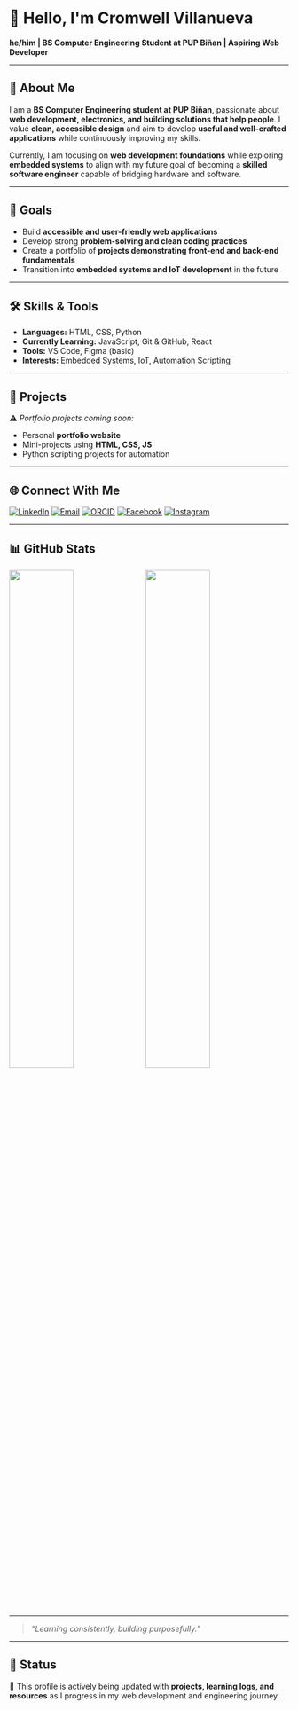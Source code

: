 # 👋 Hello, I'm Cromwell Villanueva

**he/him | BS Computer Engineering Student at PUP Biñan | Aspiring Web Developer**

---

## 👤 About Me

I am a **BS Computer Engineering student at PUP Biñan**, passionate about **web development, electronics, and building solutions that help people**. I value **clean, accessible design** and aim to develop **useful and well-crafted applications** while continuously improving my skills.

Currently, I am focusing on **web development foundations** while exploring **embedded systems** to align with my future goal of becoming a **skilled software engineer** capable of bridging hardware and software.

---

## 🎯 Goals

- Build **accessible and user-friendly web applications**
- Develop strong **problem-solving and clean coding practices**
- Create a portfolio of **projects demonstrating front-end and back-end fundamentals**
- Transition into **embedded systems and IoT development** in the future

---

## 🛠️ Skills & Tools

- **Languages:** HTML, CSS, Python
- **Currently Learning:** JavaScript, Git & GitHub, React
- **Tools:** VS Code, Figma (basic)
- **Interests:** Embedded Systems, IoT, Automation Scripting

---

## 📌 Projects

⚠️ *Portfolio projects coming soon:*

- Personal **portfolio website**
- Mini-projects using **HTML, CSS, JS**
- Python scripting projects for automation

---

## 🌐 Connect With Me

[![LinkedIn](https://img.shields.io/badge/-LinkedIn-0A66C2?style=for-the-badge&logo=linkedin&logoColor=white)](https://www.linkedin.com/in/cromwell-villanueva-672516376)
[![Email](https://img.shields.io/badge/-Email-D14836?style=for-the-badge&logo=gmail&logoColor=white)](mailto:cromcromcromcrom06@gmail.com)
[![ORCID](https://img.shields.io/badge/-ORCID-A6CE39?style=for-the-badge&logo=orcid&logoColor=white)](https://orcid.org/0009-0009-8128-8547)
[![Facebook](https://img.shields.io/badge/-Facebook-1877F2?style=for-the-badge&logo=facebook&logoColor=white)](https://facebook.com/cromcrom.0)
[![Instagram](https://img.shields.io/badge/-Instagram-E4405F?style=for-the-badge&logo=instagram&logoColor=white)](https://instagram.com/shy_crm)

---

## 📊 GitHub Stats

<p align="left">
  <img src="https://github-readme-stats.vercel.app/api?username=cromcromcrom&show_icons=true&theme=default&hide_border=true" width="48%" />
  <img src="https://github-readme-stats.vercel.app/api/top-langs/?username=cromcromcrom&layout=compact&theme=default&hide_border=true" width="48%" />
</p>

---


> *“Learning consistently, building purposefully.”*

---

## 📅 Status

🚧 This profile is actively being updated with **projects, learning logs, and resources** as I progress in my web development and engineering journey.
